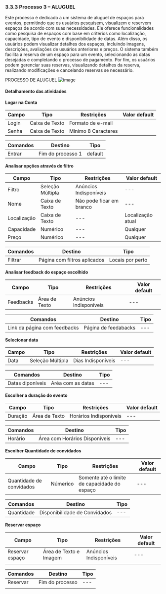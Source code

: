 ### 3.3.3 Processo 3 – ALUGUEL

Este processo é dedicado a um sistema de aluguel de espaços para eventos, permitindo que os usuários pesquisem, visualizem e reservem espaços de acordo com suas necessidades. Ele oferece funcionalidades como pesquisa de espaços com base em critérios como localização, capacidade, tipo de evento e disponibilidade de datas. Além disso, os usuários podem visualizar detalhes dos espaços, incluindo imagens, descrições, avaliações de usuários anteriores e preços. O sistema também facilita a reserva de um espaço para um evento, selecionando as datas desejadas e completando o processo de pagamento. Por fim, os usuários podem gerenciar suas reservas, visualizando detalhes da reserva, realizando modificações e cancelando reservas se necessário.

PROCESSO DE ALUGUEL
![image](https://github.com/ICEI-PUC-Minas-PPLES-TI/plf-es-2024-1-ti2-1381100-festalink/assets/113795385/59579a8e-0378-4409-9877-67131a844ce8)






#### Detalhamento das atividades



**Logar na Conta**

| **Campo**       | **Tipo**         | **Restrições** | **Valor default** |
| ---             | ---              | ---            | ---               |
| Login | Caixa de Texto  |    Formato de e-mail            |                   |
|     Senha            |        Caixa de Texto          |   Mínimo 8 Caracteres             |                   |

| **Comandos**         |  **Destino**                   | **Tipo**          |
| ---                  | ---                            | ---               |
| Entrar | Fim do processo 1 | default |




**Analisar opções através do filtro**

| **Campo**       | **Tipo**         | **Restrições** | **Valor default** |
| ---             | ---              | ---            | ---               |
| Filtro | Seleção Múltipla  | Anúncios Indisponíveis |    ---           |
| Nome             | Caixa de Texto              | Não pode ficar em branco            | ---               |
| Localização             | Caixa de Texto              | ---            | Localização atual               |
| Capacidade             | Numérico             | ---            | Qualquer               |
| Preço             | Numérico              | ---            | Qualquer               |

| **Comandos**         |  **Destino**                   | **Tipo**          |
| ---                  | ---                            | ---               |
| Filtrar              | Página com filtros aplicados     | Locais por perto     |



**Analisar feedback do espaço escolhido**

| **Campo**       | **Tipo**         | **Restrições** | **Valor default** |
| ---             | ---              | ---            | ---               |
| Feedbacks | Área de Texto  |     Anúncios Indisponíveis           |      ---             |


| **Comandos**         |  **Destino**                   | **Tipo**          |
| ---                  | ---                            | ---               |
| Link da página com feedbacks | Página de feedabacks  | --- |


**Selecionar data**

| **Campo**       | **Tipo**         | **Restrições** | **Valor default** |
| ---             | ---              | ---            | ---               |
| Data | Seleção Múltipla  |     Dias Indisponíveis           |      ---             |


| **Comandos**         |  **Destino**                   | **Tipo**          |
| ---                  | ---                            | ---               |
| Datas diponíveis | Aréa com as datas  | --- |



**Escolher a duração do evento**

| **Campo**       | **Tipo**         | **Restrições** | **Valor default** |
| ---             | ---              | ---            | ---               |
| Duração | Área de Texto  |     Horários Indisponíveis           |      ---             |


| **Comandos**         |  **Destino**                   | **Tipo**          |
| ---                  | ---                            | ---               |
| Horário | Área com Horários Disponíveis  | --- |



**Escolher Quantidade de convidados**

| **Campo**       | **Tipo**         | **Restrições** | **Valor default** |
| ---             | ---              | ---            | ---               |
| Quantidade de convidados | Númerico  |  Somente até o limite de capacidade do espaço           |      ---             |


| **Comandos**         |  **Destino**                   | **Tipo**          |
| ---                  | ---                            | ---               |
| Quantidade | Disponibilidade de Convidados  | --- |



**Reservar espaço**



| **Campo**       | **Tipo**         | **Restrições** | **Valor default** |
| ---             | ---              | ---            | ---               |
| Reservar espaço | Área de Texto e Imagem  |           Anúncios Indisponíveis                     |       ---            |
|                 |                  |                |                   |

| **Comandos**         |  **Destino**                   | **Tipo**          |
| ---                  | ---                            | ---               |
| Reservar | Fim do processo  | --- |
|                      |                                |                   |


